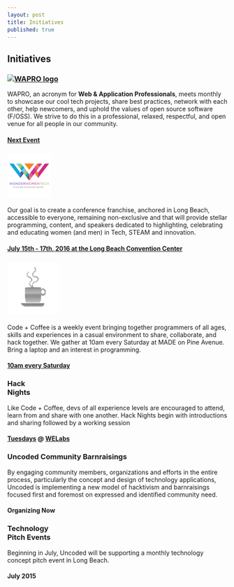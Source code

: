 ```yaml
---
layout: post
title: Initiatives
published: true
---
```


<!-- {{ page.title }} Section -->
<section id="initiatives" class="content-section text-center">
  <div id="map"></div>
  <h2>Initiatives</h2>
  <div class="events">
    <div class="event wapro">
      <h3><a href="http://www.waprolb.org"><img src="http://www.waprolb.org/images/WAPRO.png" alt="WAPRO logo" style="width:120px"></a></h3>
      <p class="description">
        WAPRO, an acronym for <strong>Web & Application Professionals</strong>, meets monthly to showcase our cool tech projects, share best practices, network with each other, help newcomers, and uphold the values of open source software (F/OSS). We strive to do this in a professional, relaxed, respectful, and open venue for all people in our community.
        <br/>
      </p>
      <h4><a target="_blank" href="http://www.waprolb.org/meetup/">Next Event</a></h4>
    </div>
    <div class="event wwt">
      <h3><a href="http://wonderwomentech.com/" target="_blank"><img src="/img/wwtech.png" alt="Wonder Women Technology Conference" style="width:100px"></a></h3>
      <p class="description">
        Our goal is to create a conference franchise, anchored in Long Beach, accessible to everyone, remaining non-exclusive and that will provide stellar programming, content, and speakers dedicated to highlighting, celebrating and educating women (and men) in Tech, STEAM and innovation.
        <br />
      </p>
      <h4><a href="http://wonderwomentech.com/" target="_blank">July 15th - 17th, 2016 at the Long Beach Convention Center</a></h4>
    </div>
    <div class="event cc">
      <h3><a href="http://www.codeandcoffeelb.org/" target="_blank"><img src="/img/codeandcoffee.png" alt="Code + Coffee, Long Beach" style="width:120px;"></a></h3>
      <p class="description">
        Code + Coffee is a weekly event bringing together programmers of all ages, skills and experiences in a casual environment to share, collaborate, and hack together. We gather at 10am every Saturday at MADE on Pine Avenue. Bring a laptop and an interest in programming.
        <br />
      </p>
      <h4><a href="http://www.codeandcoffeelb.org/" target="_blank">10am every Saturday</a></h4>
    </div>
    <div class="event">
      <h3>Hack<br />Nights</h3>
      <p class="description">
        Like Code + Coffee, devs of all experience levels are encouraged to attend, learn from and share with one another. Hack Nights begin with introductions and sharing followed by a working session
        <br />
      </p>
      <h4><a href="http://www.meetup.com/uncoded/" target="_blank">Tuesdays</a> @ <a href="http://www.welabs.us/" target="_blank">WELabs</a></h4>
    </div>
    <div class="event">
      <h3>Uncoded Community Barnraisings</h3>
      <p class="description">
        By engaging community members, organizations and efforts in the entire process, particularly the concept and design of technology applications, Uncoded is implementing a new model of hacktivism and barnraisings focused first and foremost on expressed and identified community need.
        <br />
      </p>
      <h4>Organizing Now</h4>
    </div>
    <div class="event">
      <h3>Technology<br />Pitch Events</h3>
      <p class="description">
        Beginning in July, Uncoded will be supporting a monthly technology concept pitch event in Long Beach.
        <br />
      </p>
      <h4>July 2015</h4>
    </div>
  </div>
</section>
